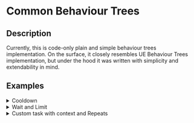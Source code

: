 # Common Behaviour Trees

## Description

Currently, this is code-only plain and simple behaviour trees implementation.
On the surface, it closely resembles UE Behaviour Trees implementation, but under the hood it was written with simplicity and extendability in mind.

## Examples

<details>
<summary>Cooldown</summary>
<p>

#### Cooldown example. A tree that changes _color field to a random of three options between cooldowns.

```cs
return new BT_TreeNode()
{
    Task = new BT_RandomNode()
    {
        Conditional = new BT_Cooldown(2.0f),
        Tasks = new BT_ITask[]
        {
            new BT_DelegateTask() { OnStartAction = delegate { _color = Color.red; } },
            new BT_DelegateTask() { OnStartAction = delegate { _color = Color.green; } },
            new BT_DelegateTask() { OnStartAction = delegate { _color = Color.blue; } },
        }
    }
};
```

</p>
</details>

<details>
<summary>Wait and Limit</summary>
<p>

#### Wait and Limit example. A tree that changes _color field sequentially between three values each second and halts midway last awaiter.

```cs
return new BT_TreeNode()
{
    Task = new BT_SequenceNode()
    {
        Conditional = new BT_Limit(2.5f),
        Tasks = new BT_ITask[]
        {
            new BT_DelegateTask() { OnStartAction = delegate { _color = Color.red; } },
            new BT_Wait(1.0f),
            new BT_DelegateTask() { OnStartAction = delegate { _color = Color.green; } },
            new BT_Wait(1.0f),
            new BT_DelegateTask() { OnStartAction = delegate { _color = Color.blue; } },
            new BT_Wait(1.0f),
        }
    }
};
```

</p>
</details>

<details>
<summary>Custom task with context and Repeats</summary>
<p>

#### Repeats example with custom contextual task. A tree does in sequence:
1. Changes _color field to a random of three options each frame for 3 seconds.
2. Changes _color field sequentially between three values each second 2 times
3. Changes _color field to a random of three options each frame for 120 frames.

```cs
private class ColorContext
{
    public Color color;
}

private class ChangeColorTask : BT_ATask<ColorContext>
{
    private readonly Color _color;

    public ChangeColorTask(ColorContext context, Color color) :
        base(context)
    {
        _color = color;
    }

    protected override BT_EStatus OnExecute()
    {
        _context.color = _color;
        return BT_EStatus.Success;
    }
}

private ColorContext _colorContext = new ColorContext();

private BT_ITask CreateBehaviourTree()
{
    return new BT_TreeNode()
    {
        Task = new BT_SequenceNode()
        {
            Tasks = new BT_ITask[]
            {
                new BT_RandomNode()
                {
                    Tasks = new BT_ITask[]
                    {
                        new ChangeColorTask(_colorContext, Color.red),
                        new ChangeColorTask(_colorContext, Color.green),
                        new ChangeColorTask(_colorContext, Color.blue),
                    },
                    Decorator = new BT_RepeatFor(3.0f)
                },
                new BT_SequenceNode()
                {
                    Tasks = new BT_ITask[]
                    {
                        new ChangeColorTask(_colorContext, Color.red),
                        new BT_Wait(1.0f),
                        new ChangeColorTask(_colorContext, Color.green),
                        new BT_Wait(1.0f),
                        new ChangeColorTask(_colorContext, Color.blue),
                        new BT_Wait(1.0f),
                    },
                    Decorator = new BT_Repeat(2)
                },
                new BT_RandomNode()
                {
                    Tasks = new BT_ITask[]
                    {
                        new ChangeColorTask(_colorContext, Color.red),
                        new ChangeColorTask(_colorContext, Color.green),
                        new ChangeColorTask(_colorContext, Color.blue),
                    },
                    Decorator = new BT_RepeatForFrames(120)
                },
            }
        }
    };
}
```

</p>
</details>
